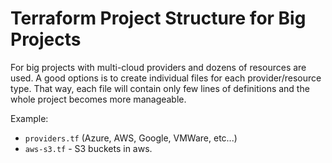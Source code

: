 # Terraform Project Structure for Big Projects

For big projects with multi-cloud providers and dozens of resources are used. A good options is to create individual
files for each provider/resource type. That way, each file will contain only few lines of definitions and the whole
project becomes more manageable.

Example:

- `providers.tf` (Azure, AWS, Google, VMWare, etc...)
- `aws-s3.tf` - S3 buckets in aws.
